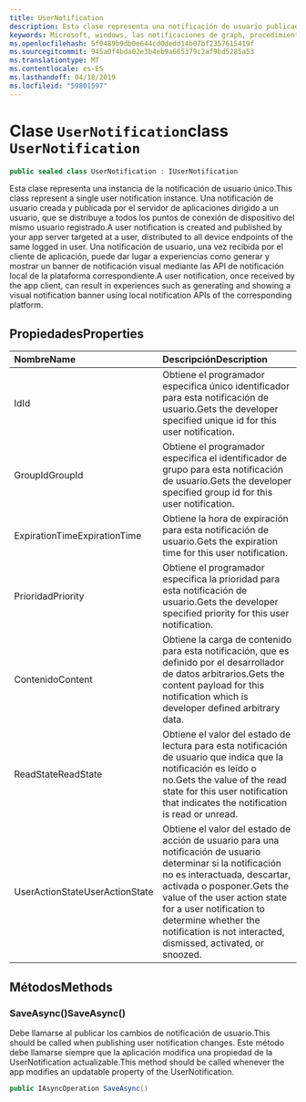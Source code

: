 ```yaml
---
title: UserNotification
description: Esta clase representa una notificación de usuario publicado por el servidor de aplicaciones a través de las notificaciones de Graph y recibidos por el cliente de aplicación.
keywords: Microsoft, windows, las notificaciones de graph, procedimientos de windows
ms.openlocfilehash: 5f0489b9db0e644cd0dedd14b07bf2357615419f
ms.sourcegitcommit: 945a0f4bda02e3b4eb9a665379c2af9bd5285a53
ms.translationtype: MT
ms.contentlocale: es-ES
ms.lasthandoff: 04/18/2019
ms.locfileid: "59801597"
---
```

# <a name="class-usernotification"></a><span data-ttu-id="32d1b-104">Clase `UserNotification`</span><span class="sxs-lookup"><span data-stu-id="32d1b-104">class `UserNotification`</span></span>

```C#
public sealed class UserNotification : IUserNotification
```

<span data-ttu-id="32d1b-105">Esta clase representa una instancia de la notificación de usuario único.</span><span class="sxs-lookup"><span data-stu-id="32d1b-105">This class represent a single user notification instance.</span></span> <span data-ttu-id="32d1b-106">Una notificación de usuario creada y publicada por el servidor de aplicaciones dirigido a un usuario, que se distribuye a todos los puntos de conexión de dispositivo del mismo usuario registrado.</span><span class="sxs-lookup"><span data-stu-id="32d1b-106">A user notification is created and published by your app server targeted at a user, distributed to all device endpoints of the same logged in user.</span></span>
<span data-ttu-id="32d1b-107">Una notificación de usuario, una vez recibida por el cliente de aplicación, puede dar lugar a experiencias como generar y mostrar un banner de notificación visual mediante las API de notificación local de la plataforma correspondiente.</span><span class="sxs-lookup"><span data-stu-id="32d1b-107">A user notification, once received by the app client, can result in experiences such as generating and showing a visual notification banner using local notification APIs of the corresponding platform.</span></span>

## <a name="properties"></a><span data-ttu-id="32d1b-108">Propiedades</span><span class="sxs-lookup"><span data-stu-id="32d1b-108">Properties</span></span>

|<span data-ttu-id="32d1b-109">Nombre</span><span class="sxs-lookup"><span data-stu-id="32d1b-109">Name</span></span> | <span data-ttu-id="32d1b-110">Descripción</span><span class="sxs-lookup"><span data-stu-id="32d1b-110">Description</span></span> |
|:-- |:-- |
|<span data-ttu-id="32d1b-111">Id</span><span class="sxs-lookup"><span data-stu-id="32d1b-111">Id</span></span> |<span data-ttu-id="32d1b-112">Obtiene el programador especifica único identificador para esta notificación de usuario.</span><span class="sxs-lookup"><span data-stu-id="32d1b-112">Gets the developer specified unique id for this user notification.</span></span>|
|   <span data-ttu-id="32d1b-113">GroupId</span><span class="sxs-lookup"><span data-stu-id="32d1b-113">GroupId</span></span> |<span data-ttu-id="32d1b-114">Obtiene el programador especifica el identificador de grupo para esta notificación de usuario.</span><span class="sxs-lookup"><span data-stu-id="32d1b-114">Gets the developer specified group id for this user notification.</span></span>| 
|   <span data-ttu-id="32d1b-115">ExpirationTime</span><span class="sxs-lookup"><span data-stu-id="32d1b-115">ExpirationTime</span></span> |<span data-ttu-id="32d1b-116">Obtiene la hora de expiración para esta notificación de usuario.</span><span class="sxs-lookup"><span data-stu-id="32d1b-116">Gets the expiration time for this user notification.</span></span>| 
|   <span data-ttu-id="32d1b-117">Prioridad</span><span class="sxs-lookup"><span data-stu-id="32d1b-117">Priority</span></span>|<span data-ttu-id="32d1b-118">Obtiene el programador especifica la prioridad para esta notificación de usuario.</span><span class="sxs-lookup"><span data-stu-id="32d1b-118">Gets the developer specified priority for this user notification.</span></span>| 
|   <span data-ttu-id="32d1b-119">Contenido</span><span class="sxs-lookup"><span data-stu-id="32d1b-119">Content</span></span>|<span data-ttu-id="32d1b-120">Obtiene la carga de contenido para esta notificación, que es definido por el desarrollador de datos arbitrarios.</span><span class="sxs-lookup"><span data-stu-id="32d1b-120">Gets the content payload for this notification which is developer defined arbitrary data.</span></span>| 
|   <span data-ttu-id="32d1b-121">ReadState</span><span class="sxs-lookup"><span data-stu-id="32d1b-121">ReadState</span></span>|<span data-ttu-id="32d1b-122">Obtiene el valor del estado de lectura para esta notificación de usuario que indica que la notificación es leído o no.</span><span class="sxs-lookup"><span data-stu-id="32d1b-122">Gets the value of the read state for this user notification that indicates the notification is read or unread.</span></span>| 
|   <span data-ttu-id="32d1b-123">UserActionState</span><span class="sxs-lookup"><span data-stu-id="32d1b-123">UserActionState</span></span>|<span data-ttu-id="32d1b-124">Obtiene el valor del estado de acción de usuario para una notificación de usuario determinar si la notificación no es interactuada, descartar, activada o posponer.</span><span class="sxs-lookup"><span data-stu-id="32d1b-124">Gets the value of the user action state for a user notification to determine whether the notification is not interacted, dismissed, activated, or snoozed.</span></span>| 


## <a name="methods"></a><span data-ttu-id="32d1b-125">Métodos</span><span class="sxs-lookup"><span data-stu-id="32d1b-125">Methods</span></span>

### <a name="saveasync"></a><span data-ttu-id="32d1b-126">SaveAsync()</span><span class="sxs-lookup"><span data-stu-id="32d1b-126">SaveAsync()</span></span> 
<span data-ttu-id="32d1b-127">Debe llamarse al publicar los cambios de notificación de usuario.</span><span class="sxs-lookup"><span data-stu-id="32d1b-127">This should be called when publishing user notification changes.</span></span> <span data-ttu-id="32d1b-128">Este método debe llamarse siempre que la aplicación modifica una propiedad de la UserNotification actualizable.</span><span class="sxs-lookup"><span data-stu-id="32d1b-128">This method should be called whenever the app modifies an updatable property of the UserNotification.</span></span>
```C#
public IAsyncOperation SaveAsync()
```

